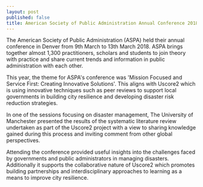 ```yaml
---
layout: post
published: false
title: American Society of Public Administration Annual Conference 2018
---
```

The American Society of Public Administration (ASPA) held their annual conference in Denver from 9th March to 13th March 2018. ASPA brings together almost 1,300 practitioners, scholars and students to join theory with practice and share current trends and information in public administration with each other. 

This year, the theme for ASPA's conference was 'Mission Focused and Service First: Creating Innovative Solutions'. This aligns with Uscore2 which is using innovative techniques such as peer reviews to support local governments in building city resilience and developing disaster risk reduction strategies. 

In one of the sessions focusing on disaster management, The University of Manchester presented the results of the systematic literature review undertaken as part of the Uscore2 project with a view to sharing knowledge gained during this process and inviting comment from other global perspectives. 

Attending the conference provided useful insights into the challenges faced by governments and public administrators in managing disasters. Additionally it supports the collaborative nature of Uscore2 which promotes building partnerships and interdisciplinary approaches to learning as a means to improve city resilience.
